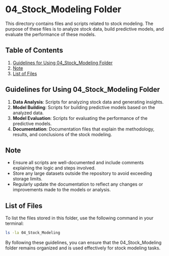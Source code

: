 
# 04_Stock_Modeling Folder

This directory contains files and scripts related to stock modeling. The purpose of these files is to analyze stock data, build predictive models, and evaluate the performance of these models.

## Table of Contents

1. [Guidelines for Using 04_Stock_Modeling Folder](#guidelines-for-using-04_stock_modeling-folder)
2. [Note](#note)
3. [List of Files](#list-of-files)

## Guidelines for Using 04_Stock_Modeling Folder

1. **Data Analysis**: Scripts for analyzing stock data and generating insights.
2. **Model Building**: Scripts for building predictive models based on the analyzed data.
3. **Model Evaluation**: Scripts for evaluating the performance of the predictive models.
4. **Documentation**: Documentation files that explain the methodology, results, and conclusions of the stock modeling.

## Note

- Ensure all scripts are well-documented and include comments explaining the logic and steps involved.
- Store any large datasets outside the repository to avoid exceeding storage limits.
- Regularly update the documentation to reflect any changes or improvements made to the models or analysis.

## List of Files

To list the files stored in this folder, use the following command in your terminal:

```sh
ls -la 04_Stock_Modeling
```

By following these guidelines, you can ensure that the 04_Stock_Modeling folder remains organized and is used effectively for stock modeling tasks.

